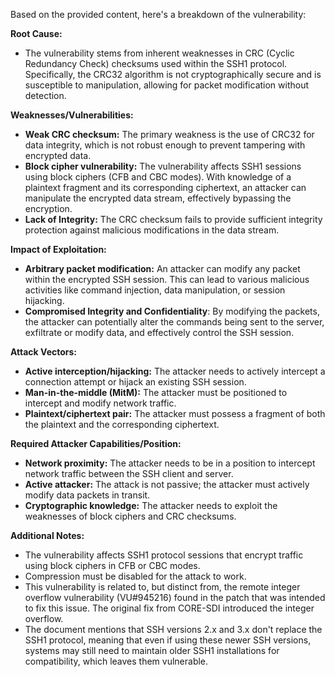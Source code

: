 Based on the provided content, here's a breakdown of the vulnerability:

**Root Cause:**

*   The vulnerability stems from inherent weaknesses in CRC (Cyclic Redundancy Check) checksums used within the SSH1 protocol. Specifically, the CRC32 algorithm is not cryptographically secure and is susceptible to manipulation, allowing for packet modification without detection.

**Weaknesses/Vulnerabilities:**

*   **Weak CRC checksum:** The primary weakness is the use of CRC32 for data integrity, which is not robust enough to prevent tampering with encrypted data.
*   **Block cipher vulnerability:** The vulnerability affects SSH1 sessions using block ciphers (CFB and CBC modes). With knowledge of a plaintext fragment and its corresponding ciphertext, an attacker can manipulate the encrypted data stream, effectively bypassing the encryption.
*   **Lack of Integrity:** The CRC checksum fails to provide sufficient integrity protection against malicious modifications in the data stream.

**Impact of Exploitation:**

*   **Arbitrary packet modification:** An attacker can modify any packet within the encrypted SSH session. This can lead to various malicious activities like command injection, data manipulation, or session hijacking.
*   **Compromised Integrity and Confidentiality**: By modifying the packets, the attacker can potentially alter the commands being sent to the server, exfiltrate or modify data, and effectively control the SSH session.

**Attack Vectors:**

*   **Active interception/hijacking:** The attacker needs to actively intercept a connection attempt or hijack an existing SSH session.
*   **Man-in-the-middle (MitM):** The attacker must be positioned to intercept and modify network traffic.
*   **Plaintext/ciphertext pair:** The attacker must possess a fragment of both the plaintext and the corresponding ciphertext.

**Required Attacker Capabilities/Position:**

*   **Network proximity:** The attacker needs to be in a position to intercept network traffic between the SSH client and server.
*   **Active attacker:** The attack is not passive; the attacker must actively modify data packets in transit.
*   **Cryptographic knowledge:** The attacker needs to exploit the weaknesses of block ciphers and CRC checksums.

**Additional Notes:**

*   The vulnerability affects SSH1 protocol sessions that encrypt traffic using block ciphers in CFB or CBC modes.
*   Compression must be disabled for the attack to work.
*   This vulnerability is related to, but distinct from, the remote integer overflow vulnerability (VU#945216) found in the patch that was intended to fix this issue. The original fix from CORE-SDI introduced the integer overflow.
*   The document mentions that SSH versions 2.x and 3.x don't replace the SSH1 protocol, meaning that even if using these newer SSH versions, systems may still need to maintain older SSH1 installations for compatibility, which leaves them vulnerable.